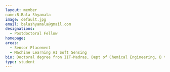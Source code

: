 ```yaml
---
layout: member
name:B.Bala Shyamala 
image: default.jpg
email: balashyamala@gmail.com
designations: 
  - Postdoctoral Fellow
homepage: 
areas:
  - Sensor Placement
  - Machine Learning AI Soft Sensing
bio: Doctoral degree fron IIT-Madras, Dept of Chemical Engineering, B tech from Sastra University,Tanjore and currently a Post doctoral fellow with Prof.Raghunanthan Rengaswamy. 
type: student
---
```

